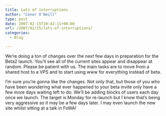 ```yaml
---
title: Lots of interruptions
author: "Conor O'Neill"
type: post
date: 2007-02-15T10:42:11+00:00
url: /2007/02/15/lots-of-interruptions/
categories:
  - Blog

---
```

We&#8217;re doing a ton of changes over the next few days in preparation for the Beta2 launch. You&#8217;ll see all of the current sites appear and disappear at random. Please be patient with us. The main tasks are to move from a shared host to a VPS and to start using www for everything instead of beta.

I&#8217;m sure you&#8217;re gonna like the changes. Not only that, but those of you who have been wondering what ever happened to your beta invite only have a few more days waiting left to do. We&#8217;ll be adding blocks of users each day once we launch. The target is Monday for re-launch but I know that&#8217;s being very aggressive so it may be a few days later. I may even launch the new site whilst sitting at a talk in FoWA!